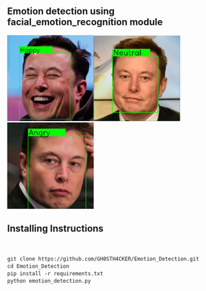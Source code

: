 <h2> Emotion detection using facial_emotion_recognition module </h2>

<img src='https://raw.githubusercontent.com/GH0STH4CKER/Emotion_Detection/main/src/Elon_happy.png' width='200px'><img src='https://raw.githubusercontent.com/GH0STH4CKER/Emotion_Detection/main/src/Elon_neutral.png' width='200px'><img src='https://raw.githubusercontent.com/GH0STH4CKER/Emotion_Detection/main/src/ELon_angry.png' width='200px'></br>

<h2>Installing Instructions</h2></br>

```git clone https://github.com/GH0STH4CKER/Emotion_Detection.git```</br>
```cd Emotion_Detection```</br>
```pip install -r requirements.txt```</br>
```python emotion_detection.py```</br>
